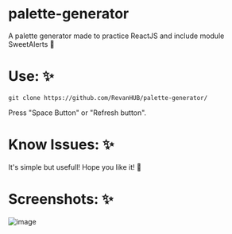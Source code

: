 # palette-generator

A palette generator made to practice ReactJS and include module SweetAlerts 🥳

# Use: ✨
``` git clone https://github.com/RevanHUB/palette-generator/ ```

Press "Space Button" or "Refresh button".
# Know Issues: ✨

It's simple but usefull! Hope you like it! 🥰

# Screenshots: ✨
![image](https://user-images.githubusercontent.com/84904766/173856864-062202f3-1e31-47a5-a8b9-1092ed91f037.png)
